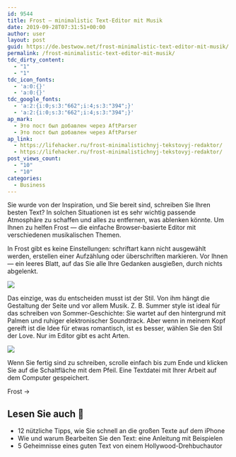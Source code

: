 ```yaml
---
id: 9544
title: Frost — minimalistic Text-Editor mit Musik
date: 2019-09-28T07:31:51+00:00
author: user
layout: post
guid: https://de.bestwow.net/frost-minimalistic-text-editor-mit-musik/
permalink: /frost-minimalistic-text-editor-mit-musik/
tdc_dirty_content:
  - "1"
  - "1"
tdc_icon_fonts:
  - 'a:0:{}'
  - 'a:0:{}'
tdc_google_fonts:
  - 'a:2:{i:0;s:3:"662";i:4;s:3:"394";}'
  - 'a:2:{i:0;s:3:"662";i:4;s:3:"394";}'
ap_mark:
  - Это пост был добавлен через AftParser
  - Это пост был добавлен через AftParser
ap_link:
  - https://lifehacker.ru/frost-minimalistichnyj-tekstovyj-redaktor/
  - https://lifehacker.ru/frost-minimalistichnyj-tekstovyj-redaktor/
post_views_count:
  - "10"
  - "10"
categories:
  - Business
---
```

Sie wurde von der Inspiration, und Sie bereit sind, schreiben Sie Ihren besten Text? In solchen Situationen ist es sehr wichtig passende Atmosphäre zu schaffen und alles zu entfernen, was ablenken könnte. Um Ihnen zu helfen Frost — die einfache Browser-basierte Editor mit verschiedenen musikalischen Themen.

In Frost gibt es keine Einstellungen: schriftart kann nicht ausgewählt werden, erstellen einer Aufzählung oder überschriften markieren. Vor Ihnen — ein leeres Blatt, auf das Sie alle Ihre Gedanken ausgießen, durch nichts abgelenkt.

![](https://de.bestwow.net/wp-content/uploads/2019/09/frost-minimalistichnyy-tekstovyy-redaktor-s-muzykal-nym-soprovozhdeniem-1.jpg) 

Das einzige, was du entscheiden musst ist der Stil. Von ihm hängt die Gestaltung der Seite und vor allem Musik. Z. B. Summer style ist ideal für das schreiben von Sommer-Geschichte: Sie wartet auf den hintergrund mit Palmen und ruhiger elektronischer Soundtrack. Aber wenn in meinem Kopf gereift ist die Idee für etwas romantisch, ist es besser, wählen Sie den Stil der Love. Nur im Editor gibt es acht Arten.

![](https://de.bestwow.net/wp-content/uploads/2019/09/frost-minimalistichnyy-tekstovyy-redaktor-s-muzykal-nym-soprovozhdeniem-2.jpg) 

Wenn Sie fertig sind zu schreiben, scrolle einfach bis zum Ende und klicken Sie auf die Schaltfläche mit dem Pfeil. Eine Textdatei mit Ihrer Arbeit auf dem Computer gespeichert.

Frost →

<div>
  <h2 class="read-also__title">
    <span>Lesen Sie auch</span> <span>🧐 </span>
  </h2>
  
  <ul class="read-also__list">
    <li>
      12 nützliche Tipps, wie Sie schnell an die großen Texte auf dem iPhone
    </li>
    <li>
      Wie und warum Bearbeiten Sie den Text: eine Anleitung mit Beispielen
    </li>
    <li>
      5 Geheimnisse eines guten Text von einem Hollywood-Drehbuchautor
    </li>
  </ul>
</div>